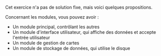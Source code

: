 Cet exercice n'a pas de solution fixe, mais voici quelques propositions.

Concernant les modules, vous pouvez avoir :
- Un module principal, contrôlant les autres
- Un module d'interface utilisateur, qui affiche des données et accepte l'entrée utilisateur
- Un module de gestion de cartes
- Un module de stockage de données, qui utilise le disque
